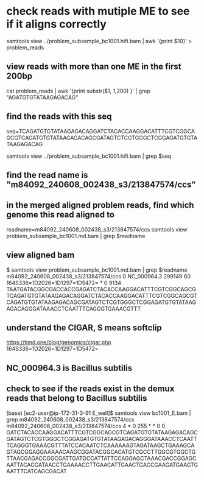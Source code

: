 # check reads with mutiple ME to see if it aligns correctly

samtools view   ../problem_subsample_bc1001.hifi.bam |  awk '{print $10}'  >  problem_reads

## view reads with more than one ME in the first 200bp
cat problem_reads | awk '{print substr($1, 1,200) }' | grep "AGATGTGTATAAGAGACAG" 

## find the reads with this seq
seq=TCAGATGTGTATAAGAGACAGGATCTACACCAAGGACATTTCGTCGGCAGCGTCAGATGTGTATAAGAGACAGCGATAGTCTCGTGGGCTCGGAGATGTGTATAAGAGACAG

samtools view   ../problem_subsample_bc1001.hifi.bam | grep $seq

## find the read name is "m84092_240608_002438_s3/213847574/ccs"

## in the merged aligned problem reads, find which genome this read aligned to
readname=m84092_240608_002438_s3/213847574/ccs
samtools view problem_subsample_bc1001.md.bam | grep $readname

## view aligned bam
$ samtools view problem_subsample_bc1001.md.bam | grep $readname
m84092_240608_002438_s3/213847574/ccs   0       NC_000964.3     299149  60      164S336=1D2026=1D1297=1D5472=   *       0       9134    TAATGATACGGCGACCACCGAGATCTACACCAAGGACATTTCGTCGGCAGCGTCAGATGTGTATAAGAGACAGGATCTACACCAAGGACATTTCGTCGGCAGCGTCAGATGTGTATAAGAGACAGCGATAGTCTCGTGGGCTCGGAGATGTGTATAAGAGACAGGGATAAACCTCAATTTCAGGGTGAAACGTTT

## understand the CIGAR, S means softclip
https://timd.one/blog/genomics/cigar.php
164S336=1D2026=1D1297=1D5472= 

## NC_000964.3 is Bacillus subtilis

## check to see if the reads exist in the demux reads that belong to Bacillus subtilis

(base) [ec2-user@ip-172-31-3-91 E_well]$ samtools view bc1001_E.bam | grep m84092_240608_002438_s3/213847574/ccs
m84092_240608_002438_s3/213847574/ccs   4       *       0       255     *       *       0       0       GATCTACACCAAGGACATTTCGTCGGCAGCGTCAGATGTGTATAAGAGACAGCGATAGTCTCGTGGGCTCGGAGATGTGTATAAGAGACAGGGATAAACCTCAATTTCAGGGTGAAACGTTTATCCACAATCTCAAAAAAGTAGATAAGCTGAAAGCAGTAGCGGAGGAAAAACAAGCGGATACGGCACATGTCGCCTTGGCGTGGCTGTTAACGAGACCGGCGATTGATGCCATTATTCCAGGAGCTAAACGACCGGAGCAATTACAGGATAACCTGAAAACCTTGAACATTGAACTGACCGAAGATGAAGTGAATTTCATCAGCGACAT


 
